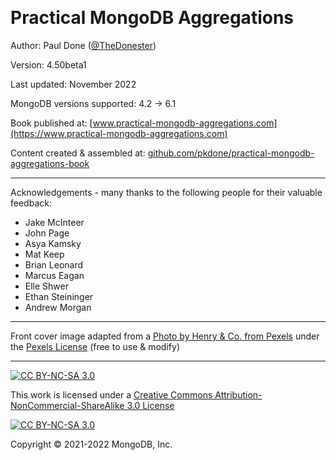 &nbsp;

# Practical MongoDB Aggregations

Author: Paul Done ([@TheDonester](https://twitter.com/TheDonester))

Version: 4.50beta1

Last updated: November 2022

MongoDB versions supported: 4.2 → 6.1

Book published at: [www.practical-mongodb-aggregations.com](https://www.practical-mongodb-aggregations.com)

Content created & assembled at: [github.com/pkdone/practical-mongodb-aggregations-book](https://github.com/pkdone/practical-mongodb-aggregations-book)

---

Acknowledgements - many thanks to the following people for their valuable feedback:

 * Jake McInteer
 * John Page
 * Asya Kamsky
 * Mat Keep
 * Brian Leonard
 * Marcus Eagan
 * Elle Shwer
 * Ethan Steininger
 * Andrew Morgan
 
---

Front cover image adapted from a [Photo by Henry & Co. from Pexels](https://www.pexels.com/photo/red-steel-pipe-2420294/) under the [Pexels License](https://www.pexels.com/license/) (free to use & modify)

---

[![CC BY-NC-SA 3.0][cc-by-nc-sa-shield]][cc-by-nc-sa]

This work is licensed under a [Creative Commons Attribution-NonCommercial-ShareAlike 3.0 License][cc-by-nc-sa]

[![CC BY-NC-SA 3.0][cc-by-nc-sa-image]][cc-by-nc-sa]

[cc-by-nc-sa]: https://creativecommons.org/licenses/by-nc-sa/3.0/
[cc-by-nc-sa-image]: https://licensebuttons.net/l/by-nc-sa/3.0/88x31.png
[cc-by-nc-sa-shield]: https://img.shields.io/badge/License-CC%20BY--NC--SA%203.0-lightgrey.svg

Copyright &copy; 2021-2022 MongoDB, Inc.

